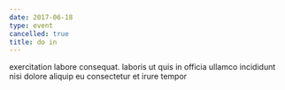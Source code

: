 ```yaml
---
date: 2017-06-18
type: event
cancelled: true
title: do in
---
```

exercitation labore consequat. laboris ut quis in officia ullamco incididunt nisi dolore aliquip eu consectetur et irure tempor